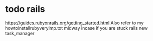 # todo rails

https://guides.rubyonrails.org/getting_started.html
Also refer to my howtoinstallrubyveryimp.txt midway incase if you are stuck
rails new task_manager